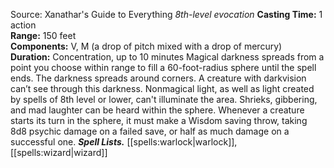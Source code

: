 Source: Xanathar's Guide to Everything
*8th-level evocation*
**Casting Time:** 1 action  
**Range:** 150 feet  
**Components:** V, M (a drop of pitch mixed with a drop of mercury)  
**Duration:** Concentration, up to 10 minutes
Magical darkness spreads from a point you choose within range to fill a 60-foot-radius sphere until the spell ends. The darkness spreads around corners. A creature with darkvision can’t see through this darkness. Nonmagical light, as well as light created by spells of 8th level or lower, can't illuminate the area. Shrieks, gibbering, and mad laughter can be heard within the sphere. Whenever a creature starts its turn in the sphere, it must make a Wisdom saving throw, taking 8d8 psychic damage on a failed save, or half as much damage on a successful one.
***Spell Lists.*** [[spells:warlock|warlock]], [[spells:wizard|wizard]]
